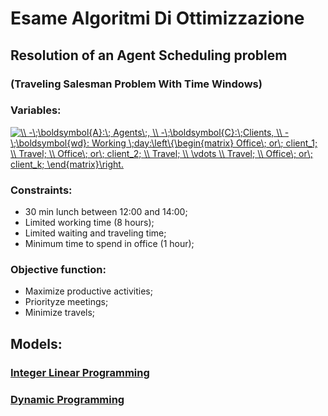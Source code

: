# Esame Algoritmi Di Ottimizzazione
## Resolution of an Agent Scheduling problem
### (Traveling Salesman Problem With Time Windows)

### Variables:
<a href="https://www.codecogs.com/eqnedit.php?latex=\inline&space;\\&space;-\;\boldsymbol{A}:\;&space;Agents\;,&space;\\&space;-\;\boldsymbol{C}:\;Clients,&space;\\&space;-\;\boldsymbol{wd}:&space;Working&space;\;day:\left\{\begin{matrix}&space;Office\;&space;or\;&space;client_1;&space;\\&space;Travel;&space;\\&space;Office\;&space;or\;&space;client_2;&space;\\&space;Travel;&space;\\&space;\vdots&space;\\&space;Travel;&space;\\&space;Office\;&space;or\;&space;client_k;&space;\end{matrix}\right." target="_blank"><img src="https://latex.codecogs.com/gif.latex?\inline&space;\\&space;-\;\boldsymbol{A}:\;&space;Agents\;,&space;\\&space;-\;\boldsymbol{C}:\;Clients,&space;\\&space;-\;\boldsymbol{wd}:&space;Working&space;\;day:\left\{\begin{matrix}&space;Office\;&space;or\;&space;client_1;&space;\\&space;Travel;&space;\\&space;Office\;&space;or\;&space;client_2;&space;\\&space;Travel;&space;\\&space;\vdots&space;\\&space;Travel;&space;\\&space;Office\;&space;or\;&space;client_k;&space;\end{matrix}\right." title="\\ -\;\boldsymbol{A}:\; Agents\;, \\ -\;\boldsymbol{C}:\;Clients, \\ -\;\boldsymbol{wd}: Working \;day:\left\{\begin{matrix} Office\; or\; client_1; \\ Travel; \\ Office\; or\; client_2; \\ Travel; \\ \vdots \\ Travel; \\ Office\; or\; client_k; \end{matrix}\right." /></a>

### Constraints:
- 30 min lunch between 12:00 and 14:00;
- Limited working time (8 hours);
- Limited waiting and traveling time;
- Minimum time to spend in office (1 hour);

### Objective function:
- Maximize productive activities;
- Priorityze meetings;
- Minimize travels;

## Models:
### [Integer Linear Programming](https://github.com/Ghinne/EsameAlgoritmiDiOttimizzazione/blob/main/ESAMEIQP.pdf)
### [Dynamic Programming](https://github.com/Ghinne/EsameAlgoritmiDiOttimizzazione/blob/main/ESAMEHEURISTIC.pdf)
